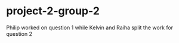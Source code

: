 # project-2-group-2

Philip worked on question 1 while Kelvin and Raiha split the work for question 2

